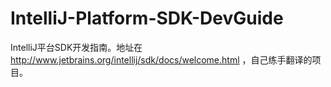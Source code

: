 # IntelliJ-Platform-SDK-DevGuide
IntelliJ平台SDK开发指南。地址在 http://www.jetbrains.org/intellij/sdk/docs/welcome.html ，自己练手翻译的项目。
